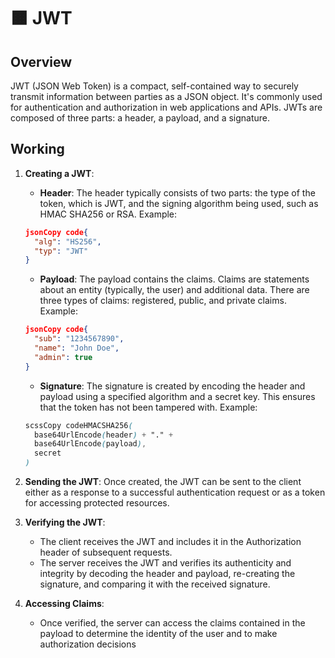 # 🟧 JWT

## Overview

JWT (JSON Web Token) is a compact, self-contained way to securely transmit information between parties as a JSON object. It's commonly used for authentication and authorization in web applications and APIs. JWTs are composed of three parts: a header, a payload, and a signature.

## Working

1.  **Creating a JWT**:

    * **Header**: The header typically consists of two parts: the type of the token, which is JWT, and the signing algorithm being used, such as HMAC SHA256 or RSA. Example:

    ```json
    jsonCopy code{
      "alg": "HS256",
      "typ": "JWT"
    }
    ```

    * **Payload**: The payload contains the claims. Claims are statements about an entity (typically, the user) and additional data. There are three types of claims: registered, public, and private claims. Example:

    ```json
    jsonCopy code{
      "sub": "1234567890",
      "name": "John Doe",
      "admin": true
    }
    ```

    * **Signature**: The signature is created by encoding the header and payload using a specified algorithm and a secret key. This ensures that the token has not been tampered with. Example:

    ```scss
    scssCopy codeHMACSHA256(
      base64UrlEncode(header) + "." +
      base64UrlEncode(payload),
      secret
    )
    ```
2. **Sending the JWT**: Once created, the JWT can be sent to the client either as a response to a successful authentication request or as a token for accessing protected resources.
3. **Verifying the JWT**:
   * The client receives the JWT and includes it in the Authorization header of subsequent requests.
   * The server receives the JWT and verifies its authenticity and integrity by decoding the header and payload, re-creating the signature, and comparing it with the received signature.
4. **Accessing Claims**:
   * Once verified, the server can access the claims contained in the payload to determine the identity of the user and to make authorization decisions
